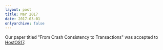 ```yaml
---
layout: post
title: Mar 2017
date: 2017-03-01
onlyarchive: false
---
```

 Our paper titled "From Crash Consistency to Transactions" was accepted to [HostOS17](https://www.sigops.org/hotos/hotos17/index.html).